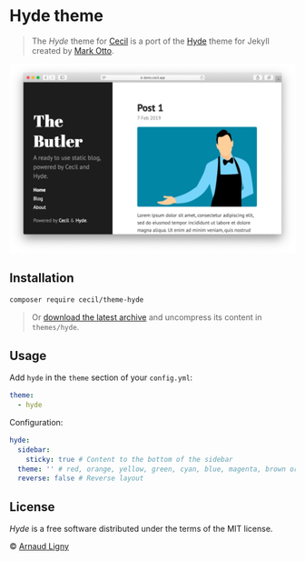 # Hyde theme

> The _Hyde_ theme for [Cecil](https://cecil.app) is a port of the [Hyde](https://github.com/poole/hyde) theme for Jekyll created by [Mark Otto](https://github.com/mdo).

![Demo screenshot](docs/screenshot.png)

## Installation

```bash
composer require cecil/theme-hyde
```

> Or [download the latest archive](https://github.com/Cecilapp/theme-hyde/releases/latest/) and uncompress its content in `themes/hyde`.

## Usage

Add `hyde` in the `theme` section of your `config.yml`:

```yaml
theme:
  - hyde
```

Configuration:

```yaml
hyde:
  sidebar:
    sticky: true # Content to the bottom of the sidebar
  theme: '' # red, orange, yellow, green, cyan, blue, magenta, brown or cecil
  reverse: false # Reverse layout
```

## License

 _Hyde_ is a free software distributed under the terms of the MIT license.

© [Arnaud Ligny](https://arnaudligny.fr)
